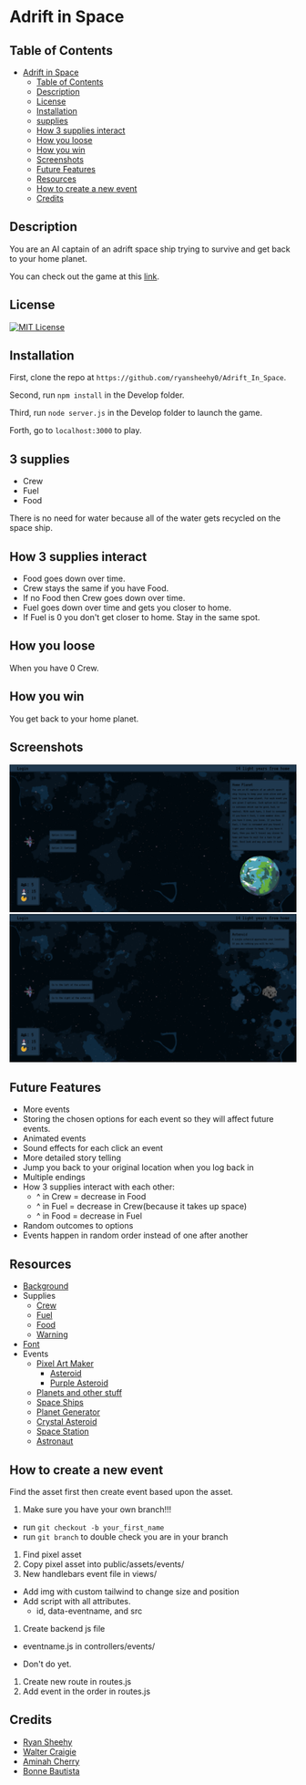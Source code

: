 # Adrift in Space

## Table of Contents

<!-- TOC -->

- [Adrift in Space](#adrift-in-space)
  - [Table of Contents](#table-of-contents)
  - [Description](#description)
  - [License](#license)
  - [Installation](#installation)
  - [supplies](#supplies)
  - [How 3 supplies interact](#how-3-supplies-interact)
  - [How you loose](#how-you-loose)
  - [How you win](#how-you-win)
  - [Screenshots](#screenshots)
  - [Future Features](#future-features)
  - [Resources](#resources)
  - [How to create a new event](#how-to-create-a-new-event)
  - [Credits](#credits)

<!-- /TOC -->

## Description
You are an AI captain of an adrift space ship trying to survive and get back to your home planet.

You can check out the game at this [link](https://ryansheehy0-adrift-in-space-de8f1563a0e1.herokuapp.com/).

## License
[![MIT License](https://img.shields.io/badge/MIT_License-blue)](https://choosealicense.com/licenses/mit/)

## Installation

First, clone the repo at `https://github.com/ryansheehy0/Adrift_In_Space`.

Second, run `npm install` in the Develop folder.

Third, run `node server.js` in the Develop folder to launch the game.

Forth, go to `localhost:3000` to play.

## 3 supplies
- Crew
- Fuel
- Food

There is no need for water because all of the water gets recycled on the space ship.

## How 3 supplies interact
- Food goes down over time.
- Crew stays the same if you have Food.
- If no Food then Crew goes down over time.
- Fuel goes down over time and gets you closer to home.
- If Fuel is 0 you don't get closer to home. Stay in the same spot.

## How you loose
When you have 0 Crew.

## How you win
You get back to your home planet.

## Screenshots

![screenshot1](./screenshot1.png)
![screenshot2](./screenshot2.png)

## Future Features
- More events
- Storing the chosen options for each event so they will affect future events.
- Animated events
- Sound effects for each click an event
- More detailed story telling
- Jump you back to your original location when you log back in
- Multiple endings
- How 3 supplies interact with each other:
  - ^ in Crew = decrease in Food
  - ^ in Fuel = decrease in Crew(because it takes up space)
  - ^ in Food = decrease in Fuel
- Random outcomes to options
- Events happen in random order instead of one after another

## Resources
- [Background](https://deep-fold.itch.io/space-background-generator)
- Supplies
  - [Crew](https://www.flaticon.com/free-icon/team_6515003)
  - [Fuel](https://www.flaticon.com/free-icon/start-up_6514940)
  - [Food](https://www.flaticon.com/free-icon/pizza_12065322)
  - [Warning](https://www.flaticon.com/free-icon/caution_6514911)
- [Font](https://fonts.google.com/specimen/VT323)
- Events
  - [Pixel Art Maker](https://pixelartmaker.com/gallery)
    - [Asteroid](http://pixelartmaker.com/art/b02b88d8461a4fb)
    - [Purple Asteroid](http://pixelartmaker.com/art/634cc56c55a8cf2)
  - [Planets and other stuff](https://helianthus-games.itch.io/)
  - [Space Ships](https://foozlecc.itch.io/)
  - [Planet Generator](https://deep-fold.itch.io/pixel-planet-generator)
  - [Crystal Asteroid](https://www.pinclipart.com/maxpin/mihxbJ/)
  - [Space Station](https://cdna.artstation.com/p/assets/images/images/013/100/220/large/filipe-dilly-lowres-iss.jpg?1538049744)
  - [Astronaut](https://www.freepik.com/free-vector/astronaut_2921422.htm#query=planet%20pixel%20png&position=23&from_view=search&track=ais")

## How to create a new event
Find the asset first then create event based upon the asset.
1. Make sure you have your own branch!!!
  - run `git checkout -b your_first_name`
  - run `git branch` to double check you are in your branch
1. Find pixel asset
1. Copy pixel asset into public/assets/events/
1. New handlebars event file in views/
  - Add img with custom tailwind to change size and position
  - Add script with all attributes.
    - id, data-eventname, and src
1. Create backend js file
  - eventname.js in controllers/events/


- Don't do yet.
1. Create new route in routes.js
1. Add event in the order in routes.js

## Credits

- [Ryan Sheehy](https://github.com/ryansheehy0)
- [Walter Craigie](https://github.com/w4lt0r)
- [Aminah Cherry](https://github.com/Alcherry527)
- [Bonne Bautista](https://github.com/btbautista31)